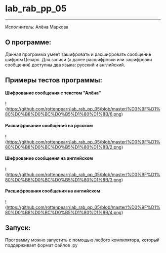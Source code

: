 # lab_rab_pp_05
____
Исполнитель: Алёна Маркова

## О программе:
Данная программа умеет зашифровать и расшифровать сообщение шифром Цезаря. Для записи (а далее расшифровки или зашифровки
сообщения) доступны два языка: русский и английский.

## Примеры тестов программы:

#### Шифрование сообщения c текстом "Алёна"
!(https://github.com/rottenpearr/lab_rab_pp_05/blob/master/%D0%9F%D1%80%D0%B8%D0%BC%D0%B5%D1%80%D1%8B/6.png)
#### Расшифрование сообщения на русском
!(https://github.com/rottenpearr/lab_rab_pp_05/blob/master/%D0%9F%D1%80%D0%B8%D0%BC%D0%B5%D1%80%D1%8B/2.png)
#### Шифрование сообщения на английском
!(https://github.com/rottenpearr/lab_rab_pp_05/blob/master/%D0%9F%D1%80%D0%B8%D0%BC%D0%B5%D1%80%D1%8B/3.png)
#### Расшифрования сообщения на английском
!(https://github.com/rottenpearr/lab_rab_pp_05/blob/master/%D0%9F%D1%80%D0%B8%D0%BC%D0%B5%D1%80%D1%8B/4.png)

## Запуск:

Программу можно запустить с помощью любого компилятора, который поддерживает формат файлов .py
